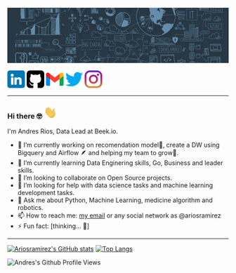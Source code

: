 <!-- Baner -->
![baner](images/github_background.jpg)

<!-- Social Media -->
<a href="https://www.linkedin.com/in/ariosramirez"><img src="https://github.com/ariosramirez/ariosramirez/blob/main/images/logos/linkedin.png" width="40" /></a>
<a href="https://github.com/ariosramirez"><img src="https://github.com/ariosramirez/ariosramirez/blob/main/images/logos/github-sign.png" width="40" /></a>
<a href="mailto:ariosramirez.data@gmail.com"><img src="https://github.com/ariosramirez/ariosramirez/blob/main/images/logos/gmail.png" width="40" /></a>
<a href="https://twitter.com/ariosramirez"><img src="https://github.com/ariosramirez/ariosramirez/blob/main/images/logos/twitter.png" width="40" /></a>
<a href="https://www.instagram.com/ariosramirez"><img src="https://github.com/ariosramirez/ariosramirez/blob/main/images/logos/instagram.png" width="40" /></a>


---

<!-- Who I am -->
### Hi there 🤓 <img src="https://raw.githubusercontent.com/ABSphreak/ABSphreak/master/gifs/Hi.gif" width="30px">

I'm Andres Rios, Data Lead at Beek.io.

- 🔭 I’m currently working on recomendation model🤖, create a DW using Bigquery and Airflow 🪶 and helping my team to grow🚀.  
- 🌱 I’m currently learning Data Enginering skills, Go, Business and leader skills.
- 👯 I’m looking to collaborate on Open Source projects.
- 🤔 I’m looking for help with data science tasks and machine learning development tasks.
- 💬 Ask me about Python, Machine Learning, medicine algorithm and robotics. 
- 📫 How to reach me: [my email](mailto:ariosramirez.data@gmail.com) or any social network as @ariosramirez 
- ⚡ Fun fact: [thinking... 🤔] 
---

<link rel="stylesheet" href="https://cdn.jsdelivr.net/gh/devicons/devicon@v2.14.0/devicon.min.css">

[![Ariosramirez's GitHub stats](https://github-readme-stats.vercel.app/api?username=ariosramirez&count_private=true&theme=dark)](https://github.com/ariosramirez)
[![Top Langs](https://github-readme-stats.vercel.app/api/top-langs/?username=ariosramirez&count_private=true&theme=dark)](https://github.com/ariosramirez?tab=repositories)

![Andres's Github Profile Views](https://komarev.com/ghpvc/?username=ariosramirez&color=blueviolet)  
<a href="https://github.com/jstrieb/github-stats">
